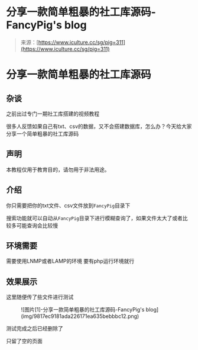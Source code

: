 <!--yml
category: 社会工程
date: 2022-11-10 10:30:27
-->

# 分享一款简单粗暴的社工库源码-FancyPig's blog

> 来源：[https://www.iculture.cc/sg/pig=311](https://www.iculture.cc/sg/pig=311)

# 分享一款简单粗暴的社工库源码

## 杂谈

之前出过专门一期社工库搭建的视频教程

很多人反馈如果自己有txt、csv的数据，又不会搭建数据库，怎么办？今天给大家分享一个简单粗暴的社工库源码

## 声明

本教程仅用于教育目的，请勿用于非法用途。

## 介绍

你只需要把你的txt文件、csv文件放到`FancyPig`目录下

搜索功能就可以自动从`FancyPig`目录下进行模糊查询了，如果文件太大了或者比较多可能查询会比较慢

## 环境需要

需要使用LNMP或者LAMP的环境
要有php运行环境就行

## 效果展示

这里随便传了些文件进行测试

<figure class="wp-block-image size-full">![图片[1]-分享一款简单粗暴的社工库源码-FancyPig's blog](img/9817ec9181ada226171ea635bebbbc12.png)</figure>

测试完成之后已经删除了

只留了空的页面